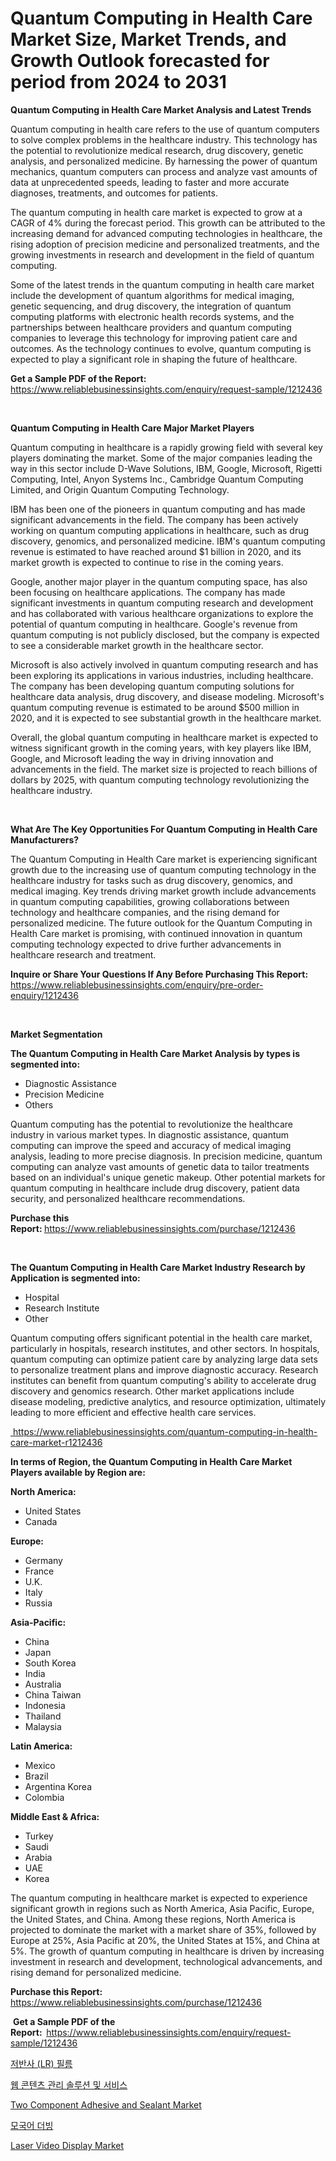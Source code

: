 <p><h1>Quantum Computing in Health Care Market Size, Market Trends, and Growth Outlook forecasted for period from 2024 to 2031</h1></p><p><strong>Quantum Computing in Health Care Market Analysis and Latest Trends</strong></p>
<p><p>Quantum computing in health care refers to the use of quantum computers to solve complex problems in the healthcare industry. This technology has the potential to revolutionize medical research, drug discovery, genetic analysis, and personalized medicine. By harnessing the power of quantum mechanics, quantum computers can process and analyze vast amounts of data at unprecedented speeds, leading to faster and more accurate diagnoses, treatments, and outcomes for patients.</p><p>The quantum computing in health care market is expected to grow at a CAGR of 4% during the forecast period. This growth can be attributed to the increasing demand for advanced computing technologies in healthcare, the rising adoption of precision medicine and personalized treatments, and the growing investments in research and development in the field of quantum computing.</p><p>Some of the latest trends in the quantum computing in health care market include the development of quantum algorithms for medical imaging, genetic sequencing, and drug discovery, the integration of quantum computing platforms with electronic health records systems, and the partnerships between healthcare providers and quantum computing companies to leverage this technology for improving patient care and outcomes. As the technology continues to evolve, quantum computing is expected to play a significant role in shaping the future of healthcare.</p></p>
<p><strong>Get a Sample PDF of the Report:&nbsp;</strong> <a href="https://www.reliablebusinessinsights.com/enquiry/request-sample/1212436">https://www.reliablebusinessinsights.com/enquiry/request-sample/1212436</a></p>
<p>&nbsp;</p>
<p><strong>Quantum Computing in Health Care Major Market Players</strong></p>
<p><p>Quantum computing in healthcare is a rapidly growing field with several key players dominating the market. Some of the major companies leading the way in this sector include D-Wave Solutions, IBM, Google, Microsoft, Rigetti Computing, Intel, Anyon Systems Inc., Cambridge Quantum Computing Limited, and Origin Quantum Computing Technology.</p><p>IBM has been one of the pioneers in quantum computing and has made significant advancements in the field. The company has been actively working on quantum computing applications in healthcare, such as drug discovery, genomics, and personalized medicine. IBM's quantum computing revenue is estimated to have reached around $1 billion in 2020, and its market growth is expected to continue to rise in the coming years.</p><p>Google, another major player in the quantum computing space, has also been focusing on healthcare applications. The company has made significant investments in quantum computing research and development and has collaborated with various healthcare organizations to explore the potential of quantum computing in healthcare. Google's revenue from quantum computing is not publicly disclosed, but the company is expected to see a considerable market growth in the healthcare sector.</p><p>Microsoft is also actively involved in quantum computing research and has been exploring its applications in various industries, including healthcare. The company has been developing quantum computing solutions for healthcare data analysis, drug discovery, and disease modeling. Microsoft's quantum computing revenue is estimated to be around $500 million in 2020, and it is expected to see substantial growth in the healthcare market.</p><p>Overall, the global quantum computing in healthcare market is expected to witness significant growth in the coming years, with key players like IBM, Google, and Microsoft leading the way in driving innovation and advancements in the field. The market size is projected to reach billions of dollars by 2025, with quantum computing technology revolutionizing the healthcare industry.</p></p>
<p>&nbsp;</p>
<p><strong>What Are The Key Opportunities For Quantum Computing in Health Care Manufacturers?</strong></p>
<p><p>The Quantum Computing in Health Care market is experiencing significant growth due to the increasing use of quantum computing technology in the healthcare industry for tasks such as drug discovery, genomics, and medical imaging. Key trends driving market growth include advancements in quantum computing capabilities, growing collaborations between technology and healthcare companies, and the rising demand for personalized medicine. The future outlook for the Quantum Computing in Health Care market is promising, with continued innovation in quantum computing technology expected to drive further advancements in healthcare research and treatment.</p></p>
<p><strong>Inquire or Share Your Questions If Any Before Purchasing This Report:</strong> <a href="https://www.reliablebusinessinsights.com/enquiry/pre-order-enquiry/1212436">https://www.reliablebusinessinsights.com/enquiry/pre-order-enquiry/1212436</a></p>
<p>&nbsp;</p>
<p><strong>Market Segmentation</strong></p>
<p><strong>The Quantum Computing in Health Care Market Analysis by types is segmented into:</strong></p>
<p><ul><li>Diagnostic Assistance</li><li>Precision Medicine</li><li>Others</li></ul></p>
<p><p>Quantum computing has the potential to revolutionize the healthcare industry in various market types. In diagnostic assistance, quantum computing can improve the speed and accuracy of medical imaging analysis, leading to more precise diagnosis. In precision medicine, quantum computing can analyze vast amounts of genetic data to tailor treatments based on an individual's unique genetic makeup. Other potential markets for quantum computing in healthcare include drug discovery, patient data security, and personalized healthcare recommendations.</p></p>
<p><strong>Purchase this Report:&nbsp;</strong><a href="https://www.reliablebusinessinsights.com/purchase/1212436">https://www.reliablebusinessinsights.com/purchase/1212436</a></p>
<p>&nbsp;</p>
<p><strong>The Quantum Computing in Health Care Market Industry Research by Application is segmented into:</strong></p>
<p><ul><li>Hospital</li><li>Research Institute</li><li>Other</li></ul></p>
<p><p>Quantum computing offers significant potential in the health care market, particularly in hospitals, research institutes, and other sectors. In hospitals, quantum computing can optimize patient care by analyzing large data sets to personalize treatment plans and improve diagnostic accuracy. Research institutes can benefit from quantum computing's ability to accelerate drug discovery and genomics research. Other market applications include disease modeling, predictive analytics, and resource optimization, ultimately leading to more efficient and effective health care services.</p></p>
<p><a href="https://www.reliablebusinessinsights.com/quantum-computing-in-health-care-market-r1212436">&nbsp;https://www.reliablebusinessinsights.com/quantum-computing-in-health-care-market-r1212436</a></p>
<p><strong>In terms of Region, the Quantum Computing in Health Care Market Players available by Region are:</strong></p>
<p>
    <p> <strong> North America: </strong>
        <ul>
            <li>United States</li>
            <li>Canada</li>
        </ul>
        </p> 
    <p> <strong> Europe: </strong>
        <ul>
            <li>Germany</li>
            <li>France</li>
            <li>U.K.</li>
            <li>Italy</li>
            <li>Russia</li>
        </ul>
        </p> 
    <p> <strong> Asia-Pacific: </strong>
        <ul>
            <li>China</li>
            <li>Japan</li>
            <li>South Korea</li>
            <li>India</li>
            <li>Australia</li>
            <li>China Taiwan</li>
            <li>Indonesia</li>
            <li>Thailand</li>
            <li>Malaysia</li>
        </ul>
        </p> 
    <p> <strong> Latin America: </strong>
        <ul>
            <li>Mexico</li>
            <li>Brazil</li>
            <li>Argentina Korea</li>
            <li>Colombia</li>
        </ul>
        </p> 
    <p> <strong> Middle East & Africa: </strong>
        <ul>
            <li>Turkey</li>
            <li>Saudi</li>
            <li>Arabia</li>
            <li>UAE</li>
            <li>Korea</li>
        </ul>
    </p>
    </p>
<p><p>The quantum computing in healthcare market is expected to experience significant growth in regions such as North America, Asia Pacific, Europe, the United States, and China. Among these regions, North America is projected to dominate the market with a market share of 35%, followed by Europe at 25%, Asia Pacific at 20%, the United States at 15%, and China at 5%. The growth of quantum computing in healthcare is driven by increasing investment in research and development, technological advancements, and rising demand for personalized medicine.</p></p>
<p><strong>Purchase this Report: </strong><a href="https://www.reliablebusinessinsights.com/purchase/1212436">https://www.reliablebusinessinsights.com/purchase/1212436</a></p>
<p>&nbsp;<strong>Get a Sample PDF of the Report:&nbsp;&nbsp;</strong><a href="https://www.reliablebusinessinsights.com/enquiry/request-sample/1212436">https://www.reliablebusinessinsights.com/enquiry/request-sample/1212436</a></p>
<p><strong></strong></p>
<p><p><a href="https://medium.com/@kavonhansen15/%EC%A0%80-%EB%B0%98%EC%82%AC-lr-%ED%95%84%EB%A6%84-%EC%8B%9C%EC%9E%A5-%EB%8F%99%ED%96%A5%EA%B3%BC-%EC%8B%9C%EC%9E%A5-%EB%B6%84%EC%84%9D%EC%9D%80-2024-2031%EB%85%84%EA%B9%8C%EC%A7%80-%EC%98%88%EC%B8%A1%EB%90%A9%EB%8B%88%EB%8B%A4-3680d12fc0e4">저반사 (LR) 필름</a></p><p><a href="https://github.com/sougarounis/Market-Research-Report-List-4/blob/main/867381795707.md">웹 콘텐츠 관리 솔루션 및 서비스</a></p><p><a href="https://github.com/LiamDavis60/Market-Research-Report-List-1/blob/main/two-component-adhesive-and-sealant-market.md">Two Component Adhesive and Sealant Market</a></p><p><a href="https://medium.com/@eugenekim6262/%EC%9B%90%EC%96%B4%EB%AF%BC-%EC%96%B8%EC%96%B4-%EB%8D%94%EB%B9%99-%EC%8B%9C%EC%9E%A5-%EC%A7%80%ED%91%9C-%ED%95%B4%EC%84%9D-%EC%8B%9C%EC%9E%A5-%EC%A0%90%EC%9C%A0%EC%9C%A8-%ED%8A%B8%EB%A0%8C%EB%93%9C-%EB%B0%8F-%EC%84%B1%EC%9E%A5-%ED%8C%A8%ED%84%B4-3ad18f013606">모국어 더빙</a></p><p><a href="https://github.com/GageWest1962/Market-Research-Report-List-1/blob/main/laser-video-display-market.md">Laser Video Display Market</a></p></p>